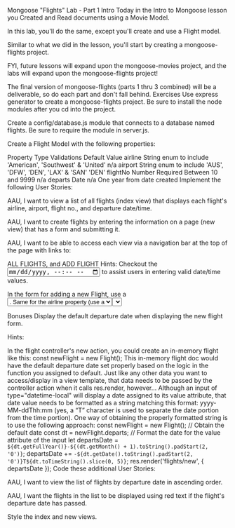 Mongoose "Flights" Lab - Part 1
Intro
Today in the Intro to Mongoose lesson you Created and Read documents using a Movie Model.

In this lab, you'll do the same, except you'll create and use a Flight model.

Similar to what we did in the lesson, you'll start by creating a mongoose-flights project.

FYI, future lessons will expand upon the mongoose-movies project, and the labs will expand upon the mongoose-flights project!

The final version of mongoose-flights (parts 1 thru 3 combined) will be a deliverable, so do each part and don't fall behind.
Exercises
Use express generator to create a mongoose-flights project. Be sure to install the node modules after you cd into the project.

Create a config/database.js module that connects to a database named flights. Be sure to require the module in server.js.

Create a Flight Model with the following properties:

Property	Type	Validations	Default Value
airline	String	enum to include 'American', 'Southwest' & 'United'	n/a
airport	String	enum to include
'AUS', 'DFW', 'DEN', 'LAX' & 'SAN'	'DEN'
flightNo	Number	Required
Between 10 and 9999	n/a
departs	Date	n/a	One year from date created
Implement the following User Stories:

AAU, I want to view a list of all flights (index view) that displays each flight's airline, airport, flight no., and departure date/time.

AAU, I want to create flights by entering the information on a page (new view) that has a form and submitting it.

AAU, I want to be able to access each view via a navigation bar at the top of the page with links to:

ALL FLIGHTS, and
ADD FLIGHT
Hints:
Checkout the <input type="datetime-local"> to assist users in entering valid date/time values.

In the form for adding a new Flight, use a <select name="airport"> to assign the flight's airport. Since they don't change, it's okay to hard-code the <option> elements, e.g., <option value="DEN" selected>. Same for the airline property (use a <select>).

Bonuses
Display the default departure date when displaying the new flight form.

Hints:

In the flight controller's new action, you could create an in-memory flight like this:
const newFlight = new Flight();
This in-memory flight doc would have the default departure date set properly based on the logic in the function you assigned to default.
Just like any other data you want to access/display in a view template, that data needs to be passed by the controller action when it calls res.render, however…
Although an input of type="datetime-local" will display a date assigned to its value attribute, that date value needs to be formatted as a string matching this format: yyyy-MM-ddThh:mm (yes, a “T” character is used to separate the date portion from the time portion). One way of obtaining the properly formatted string is to use the following approach:
const newFlight = new Flight();
// Obtain the default date
const dt = newFlight.departs;
// Format the date for the value attribute of the input
let departsDate = `${dt.getFullYear()}-${(dt.getMonth() + 1).toString().padStart(2, '0')}`;
departsDate += `-${dt.getDate().toString().padStart(2, '0')}T${dt.toTimeString().slice(0, 5)}`;
res.render('flights/new', { departsDate });
Code these additional User Stories:

AAU, I want to view the list of flights by departure date in ascending order.

AAU, I want the flights in the list to be displayed using red text if the flight's departure date has passed.

Style the index and new views.
